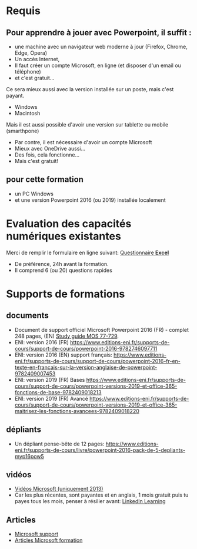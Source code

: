 # Requis
## Pour apprendre à jouer avec Powerpoint, il suffit :
* une machine avec un navigateur web moderne à jour (Firefox, Chrome, Edge, Opera)
* Un accès Internet, 
* Il faut créer un compte Microsoft, en ligne (et disposer d'un email ou téléphone)
* et c'est gratuit...

Ce sera mieux aussi avec la version installée sur un poste, mais c'est payant.
* Windows
* Macintosh

Mais il est aussi possible d'avoir une version sur tablette ou mobile (smarthpone)
* Par contre, il est nécessaire d'avoir un compte Microsoft
* Mieux avec OneDrive aussi...
* Des fois, cela fonctionne...
* Mais c'est gratuit!

## pour cette formation
* un PC Windows 
* et une version Powerpoint 2016 (ou 2019) installée localement

# Evaluation des capacités numériques existantes
Merci de remplir le formulaire en ligne suivant: [Questionnaire **Excel**](https://forms.office.com/Pages/ResponsePage.aspx?id=k09IxleYD0Cqq_0bRF9fXRHyvkwKnSdCsfql1ulu4mJUMzIzUkFPMTNYVzlFRkVXWlRRTzBOUUNKNCQlQCN0PWcu)
* De préférence, 24h avant la formation.
* Il comprend 6 (ou 20) questions rapides

# Supports de formations
## documents
* Document de support officiel Microsoft Powerpoint 2016 (FR) - complet 248 pages, (EN) [Study guide MOS 77-729](https://www.microsoftpressstore.com/store/mos-2016-study-guide-for-microsoft-powerpoint-9780735699403).
* ENI: version 2016 (FR) https://www.editions-eni.fr/supports-de-cours/support-de-cours/powerpoint-2016-9782746097711
* ENI: version 2016 (EN) support français: https://www.editions-eni.fr/supports-de-cours/support-de-cours/powerpoint-2016-fr-en-texte-en-francais-sur-la-version-anglaise-de-powerpoint-9782409007453
* ENI: version 2019 (FR) Bases https://www.editions-eni.fr/supports-de-cours/support-de-cours/powerpoint-versions-2019-et-office-365-fonctions-de-base-9782409018213
* ENI: version 2019 (FR) Avancé https://www.editions-eni.fr/supports-de-cours/support-de-cours/powerpoint-versions-2019-et-office-365-maitrisez-les-fonctions-avancees-9782409018220
## dépliants
* Un dépliant pense-bête de 12 pages: https://www.editions-eni.fr/supports-de-cours/livre/powerpoint-2016-pack-de-5-depliants-myp16pow5
## vidéos
* [Vidéos Microsoft (uniquement 2013)](https://support.office.com/fr-fr/article/didacticiels-et-vid%c3%a9os-sur-powerpoint-2013-bd93efc0-3582-49d1-b952-3871cde07d8a?ui=fr-FR&rs=fr-FR&ad=FR)
* Car les plus récentes, sont payantes et en anglais, 1 mois gratuit puis tu payes tous les mois, penser à résilier avant: [LinkedIn Learning](https://learning.linkedin.com/in/microsoft-powerpoint)
## Articles
* [Microsoft support](https://support.office.com/fr-FR/powerpoint)
* [Articles Microsoft formation](https://support.office.com/fr-fr/article/formation-powerpoint-pour-windows-40e8c930-cb0b-40d8-82c4-bd53d3398787)



